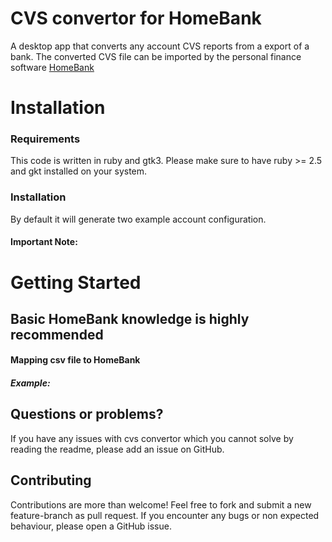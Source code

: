 CVS convertor for HomeBank
=======================================
A desktop app that converts any account CVS reports from a export of a bank. The converted CVS file can be imported by the personal 
finance software [HomeBank](http://homebank.free.fr/en/index.php)


# Installation


### Requirements
This code is written in ruby and gtk3.
Please make sure to have ruby >= 2.5 and gkt installed on your system.

### Installation
By default it will generate two example account configuration.

#### Important Note:


# Getting Started

## Basic HomeBank knowledge is highly recommended


#### Mapping csv file to HomeBank

##### Example:


## Questions or problems?

If you have any issues with cvs convertor which you cannot solve by reading the readme, please add an issue on GitHub.

## Contributing

Contributions are more than welcome! Feel free to fork and submit a new feature-branch as pull request. 
If you encounter any bugs or non expected behaviour, please open a GitHub issue.

